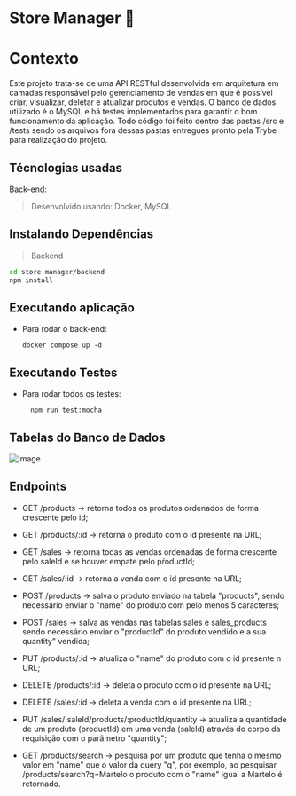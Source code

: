 # Store Manager 🏪 

# Contexto
Este projeto trata-se de uma API RESTful desenvolvida em arquitetura em camadas responsável pelo gerenciamento de vendas em que é possível criar, visualizar, deletar e atualizar produtos e vendas. O banco de dados utilizado é o MySQL e há testes implementados para garantir o bom funcionamento da aplicação. Todo código foi feito dentro das pastas /src e /tests sendo os arquivos fora dessas pastas entregues pronto pela Trybe para realização do projeto. 

## Técnologias usadas

Back-end:
> Desenvolvido usando: Docker, MySQL


## Instalando Dependências

> Backend
```bash
cd store-manager/backend 
npm install
```


## Executando aplicação

* Para rodar o back-end:

  ```
  docker compose up -d
  ```


## Executando Testes

* Para rodar todos os testes:

  ```
    npm run test:mocha
  ```

  
## Tabelas do Banco de Dados
![image](https://github.com/user-attachments/assets/5c90c26a-0d0f-4455-8149-3b586283e4ba)


## Endpoints
* GET /products -> retorna todos os produtos ordenados de forma crescente pelo id;
  
* GET /products/:id -> retorna o produto com o id presente na URL;
  
* GET /sales -> retorna todas as vendas ordenadas de forma crescente pelo saleId e se houver empate pelo pŕoductId;
  
* GET /sales/:id -> retorna a venda com o id presente na URL;
  
* POST /products -> salva o produto enviado na tabela "products", sendo necessário enviar o "name" do produto com pelo menos 5 caracteres;
  
* POST /sales -> salva as vendas nas tabelas sales e sales_products sendo necessário enviar o "productId" do produto vendido e a sua quantity" vendida;
  
* PUT /products/:id -> atualiza o "name" do produto com o id presente n URL;
  
* DELETE /products/:id -> deleta o produto com o id presente na URL;
  
* DELETE /sales/:id -> deleta a venda com o id presente na URL;
  
* PUT /sales/:saleId/products/:productId/quantity -> atualiza a quantidade de um produto (productId) em uma venda (saleId) através do corpo da requisição com o parâmetro "quantity";
  
* GET /products/search -> pesquisa por um produto que tenha o mesmo valor em "name" que o valor da query "q", por exemplo, ao pesquisar /products/search?q=Martelo o produto com o "name" igual a Martelo é retornado.
